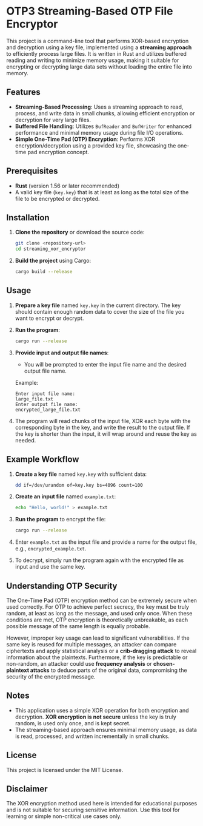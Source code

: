 


# OTP3 Streaming-Based OTP File Encryptor

This project is a command-line tool that performs XOR-based encryption and decryption using a key file, implemented using a **streaming approach** to efficiently process large files. It is written in Rust and utilizes buffered reading and writing to minimize memory usage, making it suitable for encrypting or decrypting large data sets without loading the entire file into memory.

## Features
- **Streaming-Based Processing**: Uses a streaming approach to read, process, and write data in small chunks, allowing efficient encryption or decryption for very large files.
- **Buffered File Handling**: Utilizes `BufReader` and `BufWriter` for enhanced performance and minimal memory usage during file I/O operations.
- **Simple One-Time Pad (OTP) Encryption**: Performs XOR encryption/decryption using a provided key file, showcasing the one-time pad encryption concept.

## Prerequisites
- **Rust** (version 1.56 or later recommended)
- A valid key file (`key.key`) that is at least as long as the total size of the file to be encrypted or decrypted.

## Installation
1. **Clone the repository** or download the source code:
   ```sh
   git clone <repository-url>
   cd streaming_xor_encryptor
   ```

2. **Build the project** using Cargo:
   ```sh
   cargo build --release
   ```

## Usage
1. **Prepare a key file** named `key.key` in the current directory. The key should contain enough random data to cover the size of the file you want to encrypt or decrypt.

2. **Run the program**:
   ```sh
   cargo run --release
   ```

3. **Provide input and output file names**:
   - You will be prompted to enter the input file name and the desired output file name.

   Example:
   ```
   Enter input file name:
   large_file.txt
   Enter output file name:
   encrypted_large_file.txt
   ```

4. The program will read chunks of the input file, XOR each byte with the corresponding byte in the key, and write the result to the output file. If the key is shorter than the input, it will wrap around and reuse the key as needed.

## Example Workflow
1. **Create a key file** named `key.key` with sufficient data:
   ```sh
   dd if=/dev/urandom of=key.key bs=4096 count=100
   ```

2. **Create an input file** named `example.txt`:
   ```sh
   echo "Hello, world!" > example.txt
   ```

3. **Run the program** to encrypt the file:
   ```sh
   cargo run --release
   ```

4. Enter `example.txt` as the input file and provide a name for the output file, e.g., `encrypted_example.txt`.

5. To decrypt, simply run the program again with the encrypted file as input and use the same key.

## Understanding OTP Security

The One-Time Pad (OTP) encryption method can be extremely secure when used correctly. For OTP to achieve perfect secrecy, the key must be truly random, at least as long as the message, and used only once. When these conditions are met, OTP encryption is theoretically unbreakable, as each possible message of the same length is equally probable.

However, improper key usage can lead to significant vulnerabilities. If the same key is reused for multiple messages, an attacker can compare ciphertexts and apply statistical analysis or a **crib-dragging attack** to reveal information about the plaintexts. Furthermore, if the key is predictable or non-random, an attacker could use **frequency analysis** or **chosen-plaintext attacks** to deduce parts of the original data, compromising the security of the encrypted message.

## Notes
- This application uses a simple XOR operation for both encryption and decryption. **XOR encryption is not secure** unless the key is truly random, is used only once, and is kept secret.
- The streaming-based approach ensures minimal memory usage, as data is read, processed, and written incrementally in small chunks.

## License
This project is licensed under the MIT License.

## Disclaimer
The XOR encryption method used here is intended for educational purposes and is not suitable for securing sensitive information. Use this tool for learning or simple non-critical use cases only.



